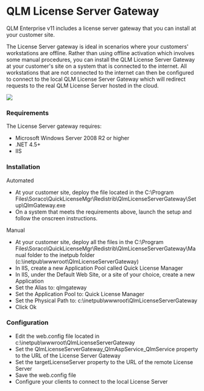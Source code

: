 # QLM License Server Gateway

QLM Enterprise v11 includes a license server gateway that you can install at your customer site.

The License Server gateway is ideal in scenarios where your customers' workstations are offline. Rather than using offline activation which involves some manual procedures, you can install the QLM License Server Gateway at your customer's site on a system that is connected to the internet. All workstations that are not connected to the internet can then be configured to connect to the local QLM License Server Gateway which will redirect requests to the real QLM License Server hosted in the cloud.

&#x20;

![](https://support.soraco.co/hc/article\_attachments/360001137106/mceclip0.png)

### Requirements

The License Server gateway requires:

* Microsoft Windows Server 2008 R2 or higher
* .NET 4.5+
* IIS

### Installation

Automated

* At your customer site, deploy the file located in the C:\Program Files\Soraco\QuickLicenseMgr\Redistrib\QlmLicenseServerGateway\Setup\QlmGateway.exe&#x20;
* On a system that meets the requirements above, launch the setup and follow the onscreen instructions.

Manual

* At your customer site, deploy all the files in the C:\Program Files\Soraco\QuickLicenseMgr\Redistrib\QlmLicenseServerGateway\Manual folder to the inetpub folder (c:\inetpub\wwwroot\QlmLicenseServerGateway)
* In IIS, create a new Application Pool called Quick License Manager
* In IIS, under the Default Web Site, or a site of your choice, create a new Application
* Set the Alias to: qlmgateway
* Set the Application Pool to: Quick License Manager
* Set the Physical Path to: c:\inetpub\wwwroot\QlmLicenseServerGateway
* Click Ok

### Configuration

* Edit the web.config file located in c:\inetpub\wwwroot\QlmLicenseServerGateway
* Set the QlmLicenseServerGateway\_QlmAspService\_QlmService property to the URL of the License Server Gateway
* Set the targetLicenseServer property to the URL of the remote License Server
* Save the web.config file
* Configure your clients to connect to the local License Server

